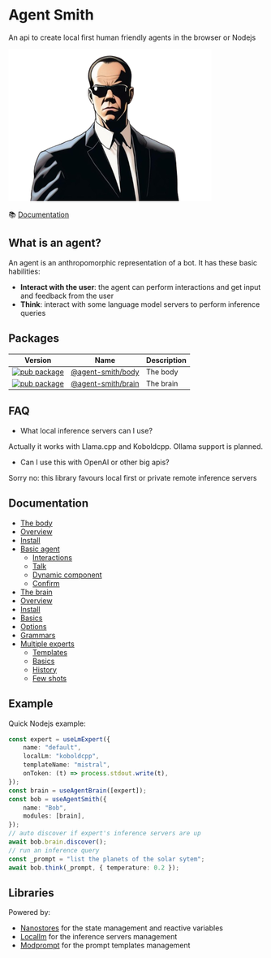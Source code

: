 # Agent Smith

An api to create local first human friendly agents in the browser or Nodejs

![Agent Smith](docsite/public/img/agentsmith.png)

:books: [Documentation](https://synw.github.io/agent-smith/)

## What is an agent?

An agent is an anthropomorphic representation of a bot. It has these basic habilities:

- **Interact with the user**: the agent can perform interactions and get input and feedback from the user
- **Think**: interact with some language model servers to perform inference queries

## Packages

| Version | Name | Description |
| --- | --- | --- |
| [![pub package](https://img.shields.io/npm/v/@agent-smith/body)](https://www.npmjs.com/package/@agent-smith/body) | [@agent-smith/body](https://github.com/synw/agent-smith/tree/main/packages/body) | The body |
| [![pub package](https://img.shields.io/npm/v/@agent-smith/brain)](https://www.npmjs.com/package/@agent-smith/brain) | [@agent-smith/brain](https://github.com/synw/agent-smith/tree/main/packages/brain) | The brain |

## FAQ

- What local inference servers can I use?

Actually it works with Llama.cpp and Koboldcpp. Ollama support is planned.

- Can I use this with OpenAI or other big apis?

Sorry no: this library favours local first or private remote inference servers

## Documentation

- [The body](https://synw.github.io/agent-smith/the_body)
- [Overview](https://synw.github.io/agent-smith/the_body/overview)
- [Install](https://synw.github.io/agent-smith/the_body/install)
- [Basic agent](https://synw.github.io/agent-smith/the_body/basic_agent)
    - [Interactions](https://synw.github.io/agent-smith/the_body/interactions)
    - [Talk](https://synw.github.io/agent-smith/the_body/interactions/talk)
    - [Dynamic component](https://synw.github.io/agent-smith/the_body/interactions/dynamic_component)
    - [Confirm](https://synw.github.io/agent-smith/the_body/interactions/confirm)
- [The brain](https://synw.github.io/agent-smith/the_brain)
- [Overview](https://synw.github.io/agent-smith/the_brain/overview)
- [Install](https://synw.github.io/agent-smith/the_brain/install)
- [Basics](https://synw.github.io/agent-smith/the_brain/basics)
- [Options](https://synw.github.io/agent-smith/the_brain/options)
- [Grammars](https://synw.github.io/agent-smith/the_brain/grammars)
- [Multiple experts](https://synw.github.io/agent-smith/the_brain/multiple_experts)
    - [Templates](https://synw.github.io/agent-smith/the_brain/templates)
    - [Basics](https://synw.github.io/agent-smith/the_brain/templates/basics)
    - [History](https://synw.github.io/agent-smith/the_brain/templates/history)
    - [Few shots](https://synw.github.io/agent-smith/the_brain/templates/few_shots)

## Example

Quick Nodejs example:

```ts
const expert = useLmExpert({
    name: "default",
    localLm: "koboldcpp",
    templateName: "mistral",
    onToken: (t) => process.stdout.write(t),
});
const brain = useAgentBrain([expert]);
const bob = useAgentSmith({
    name: "Bob",
    modules: [brain],
});
// auto discover if expert's inference servers are up
await bob.brain.discover();
// run an inference query
const _prompt = "list the planets of the solar sytem";
await bob.think(_prompt, { temperature: 0.2 });
```

## Libraries

Powered by:

- [Nanostores](https://github.com/nanostores/nanostores) for the state management and reactive variables
- [Locallm](https://github.com/synw/locallm) for the inference servers management
- [Modprompt](https://github.com/synw/modprompt) for the prompt templates management
